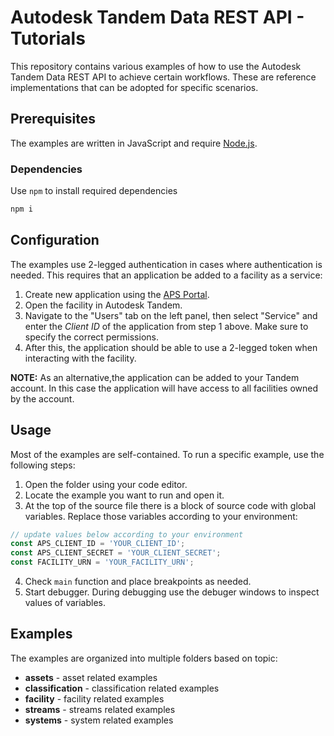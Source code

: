 # Autodesk Tandem Data REST API - Tutorials
This repository contains various examples of how to use the Autodesk Tandem Data REST API to achieve certain workflows. These are reference implementations that can be adopted for specific scenarios.

## Prerequisites
The examples are written in JavaScript and require [Node.js](https://nodejs.org/en).

### Dependencies
Use `npm` to install required dependencies

```sh
npm i
```
## Configuration
The examples use 2-legged authentication in cases where authentication is needed. This requires that an application be added to a facility as a service:
1. Create new application using the [APS Portal](https://aps.autodesk.com/myapps/).
2. Open the facility in Autodesk Tandem.
3. Navigate to the "Users" tab on the left panel, then select "Service" and enter the *Client ID* of the application from step 1 above. Make sure to specify the correct permissions.
4. After this, the application should be able to use a 2-legged token when interacting with the facility.

**NOTE:** As an alternative,the application can be added to your Tandem account. In this case the application will have access to all facilities owned by the account.

## Usage
Most of the examples are self-contained. To run a specific example, use the following steps:
1. Open the folder using your code editor.
2. Locate the example you want to run and open it.
3. At the top of the source file there is a block of source code with global variables. Replace those variables according to your environment:
  ``` js
  // update values below according to your environment
  const APS_CLIENT_ID = 'YOUR_CLIENT_ID';
  const APS_CLIENT_SECRET = 'YOUR_CLIENT_SECRET';
  const FACILITY_URN = 'YOUR_FACILITY_URN';
  ```
4. Check `main` function and place breakpoints as needed.
5. Start debugger. During debugging use the debuger windows to inspect values of variables.

## Examples
The examples are organized into multiple folders based on topic:
* **assets** - asset related examples
* **classification** - classification related examples
* **facility** - facility related examples
* **streams** - streams related examples
* **systems** - system related examples
